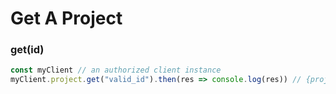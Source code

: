 # Get A Project

### get(id) <a href="getid" id="getid"></a>

```javascript
const myClient // an authorized client instance
myClient.project.get("valid_id").then(res => console.log(res)) // {project object}
```
